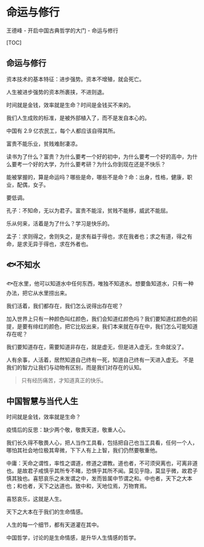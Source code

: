 # 命运与修行

王德峰 - 开启中国古典哲学的大门 - 命运与修行

[TOC]

## 命运与修行

资本技术的基本特征：进步强势。资本不增殖，就会死亡。

人生被进步强势的资本所裹挟，不进则退。

时间就是金钱，效率就是生命？时间是金钱买不来的。

我们人生成败的标准，是被外部植入了，而不是发自本心的。

中国有 2.9 亿农民工，每个人都应该自得其所。

富贵不能乐业，贫贱难耐凄凉。

读书为了什么？富贵？为什么要考一个好的初中，为什么要考一个好的高中，为什么要考一个好的大学，为什么要考研？为什么你到现在还是不快乐？

能被掌握的，算是命运吗？哪些是命，哪些不是命？命：出身，性格，健康，职业，配偶，女子。

要低调。

孔子：不知命，无以为君子。富贵不能淫，贫贱不能移，威武不能屈。

乐从何来，活着是为了什么？学习是快乐的。

孟子：求则得之，舍则失之，是求有益于得也，求在我者也；求之有道，得之有命，是求无异于得也，求在外者也。



## 🐟不知水

🐟在水里，他可以知道水中任何东西，唯独不知道水。想要鱼知道水，只有一种办法，把它从水里捞出来。

我们活着，我们都存在，我们怎么说得出存在呢？

加入世界上只有一种颜色叫红颜色，我们会知道红颜色吗？我们要知道红颜色的前提，是要有绯红的颜色，把它比较出来，我们本来就在存在中，我们怎么可能知道存在呢？

我们要知道存在，需要知道非存在，就是虚无，但是进入虚无，生命就没了。

人有余事，人活着，居然知道自己终有一死，知道自己终有一天进入虚无。 不是我们的智力让我们与动物有区别，而是我们对存在的认知。

> 只有经历痛苦，才知道真正的快乐。



## 中国智慧与当代人生

时间就是金钱，效率就是生命？

疫情后的反思：缺少两个敬，敬畏天道，敬重人心。

我们长久得不敬畏人心，把人当作工具看，包括把自己也当工具看，任何一个人，哪怕其社会地位极其卑微，下下人有上上智，我们仍然要敬重他。

中庸：天命之谓性，率性之谓道，修道之谓教。道也者，不可须臾离也，可离非道也。是故君子戒慎乎其所专不睹，恐惧乎其所不闻。莫见乎隐，莫显乎微，故君子慎其独也。喜怒哀乐之未发谓之中，发而皆属中节谓之和。中也者，天下之大本也；和也者，天下之达道也。致中和，天地位焉，万物育焉。

喜怒哀乐，这就是人生。

天下之大本在于我们的生命情感。

人生的每一个细节，都有天道灌在其中。

中国哲学，讨论的是生命情感，是升华人生情感的哲学。